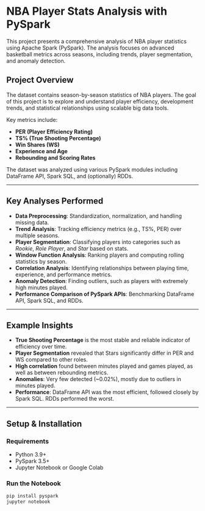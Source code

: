# NBA Player Stats Analysis with PySpark

This project presents a comprehensive analysis of NBA player statistics using Apache Spark (PySpark). The analysis focuses on advanced basketball metrics across seasons, including trends, player segmentation, and anomaly detection.

## Project Overview

The dataset contains season-by-season statistics of NBA players. The goal of this project is to explore and understand player efficiency, development trends, and statistical relationships using scalable big data tools.

Key metrics include:
- **PER (Player Efficiency Rating)**
- **TS% (True Shooting Percentage)**
- **Win Shares (WS)**
- **Experience and Age**
- **Rebounding and Scoring Rates**

The dataset was analyzed using various PySpark modules including DataFrame API, Spark SQL, and (optionally) RDDs.

---

## Key Analyses Performed

- **Data Preprocessing**: Standardization, normalization, and handling missing data.
- **Trend Analysis**: Tracking efficiency metrics (e.g., TS%, PER) over multiple seasons.
- **Player Segmentation**: Classifying players into categories such as *Rookie*, *Role Player*, and *Star* based on stats.
- **Window Function Analysis**: Ranking players and computing rolling statistics by season.
- **Correlation Analysis**: Identifying relationships between playing time, experience, and performance metrics.
- **Anomaly Detection**: Finding outliers, such as players with extremely high minutes played.
- **Performance Comparison of PySpark APIs**: Benchmarking DataFrame API, Spark SQL, and RDDs.

---

## Example Insights

- **True Shooting Percentage** is the most stable and reliable indicator of efficiency over time.
- **Player Segmentation** revealed that Stars significantly differ in PER and WS compared to other roles.
- **High correlation** found between minutes played and games played, as well as between rebounding metrics.
- **Anomalies**: Very few detected (~0.02%), mostly due to outliers in minutes played.
- **Performance**: DataFrame API was the most efficient, followed closely by Spark SQL. RDDs performed the worst.

---

## Setup & Installation

### Requirements

- Python 3.9+
- PySpark 3.5+
- Jupyter Notebook or Google Colab

### Run the Notebook

```bash
pip install pyspark
jupyter notebook
